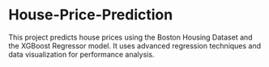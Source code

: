 # House-Price-Prediction
This project predicts house prices using the Boston Housing Dataset and the XGBoost Regressor model. It uses advanced regression techniques and data visualization for performance analysis.
